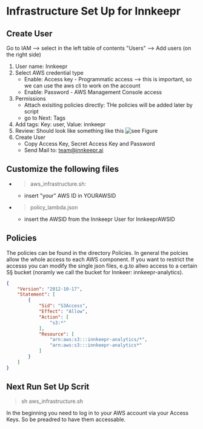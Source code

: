 # Infrastructure Set Up for Innkeepr

## Create User
Go to IAM --> select in the left table of contents "Users" --> Add users (on the right side)
1. User name: Innkeepr
2. Select AWS credential type
    - Enable: Access key - Programmatic access --> this is important, so we can use the aws cli to work on the account
    - Enable: Password - AWS Management Console access
3. Permissions
    - Attach exisiting policies directly: THe policies will be added later by script
    - go to Next: Tags
4. Add tags:
    Key: user, Value: innkeepr
5. Review: Should look like something like this
![see Figure](https://github.com/KaroPy/aws-infrastructure/master/Figures/AddUserReview.png?raw=true)
6. Create User
    - Copy Access Key, Secret Access Key and Password
    - Send Mail to: team@innkeepr.ai

## Customize the following files
- >aws_infrastructure.sh:
    - insert "your" AWS ID in YOURAWSID
- >policy_lambda.json
    - insert the AWSID from the Innkeepr User for InnkeeprAWSID

## Policies
The policies can be found in the directory Policies. In general the polcies allow the whole access to each AWS component. If you want to restrict the accesss you can modify the single json files, e.g.to allwo access to a certain S§ bucket (noramly we call the bucket for Innkeer: innkeepr-analytics).
```json
{
    "Version": "2012-10-17",
    "Statement": [
        {
            "Sid": "S3Access",
            "Effect": "Allow",
            "Action": [
                "s3:*"
            ],
            "Resource": [
                "arn:aws:s3:::innkeepr-analytics/*",
                "arn:aws:s3:::innkeepr-analytics*"
            ]
        }
    ]
}
```

## Next Run Set Up Scrit
> sh aws_infrastructure.sh

In the beginning you need to log in to your AWS account via your Access Keys. So be preadred to have them accessable.

##
